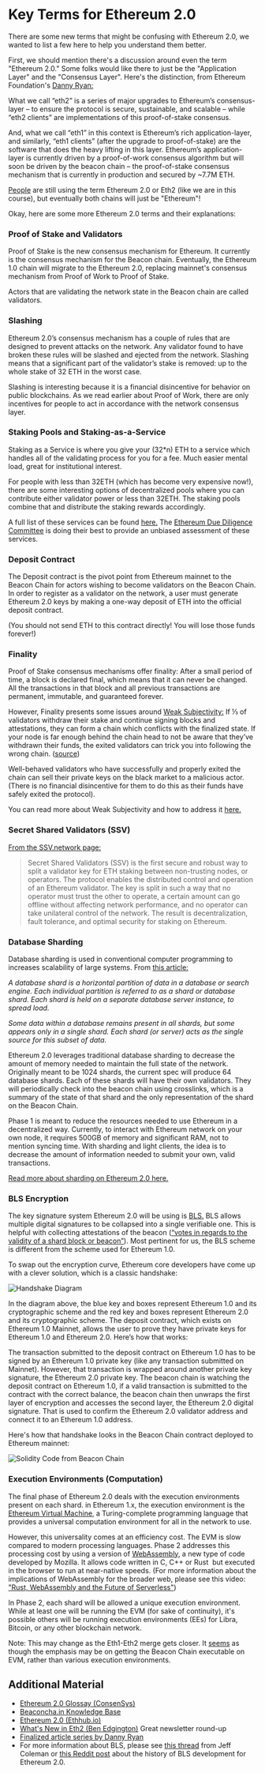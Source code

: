 # Key Terms for Ethereum 2.0

There are some new terms that might be confusing with Ethereum 2.0, we wanted to list a few here to help you understand them better.

First, we should mention there's a discussion around even the term "Ethereum 2.0." Some folks would like there to just be the "Application Layer" and the "Consensus Layer". Here's the distinction, from Ethereum Foundation's <a href="https://blog.ethereum.org/2021/03/11/finalized-no-23/" target="_blank" rel="noopener noreferrer">Danny Ryan:</a>

What we call “eth2” is a series of major upgrades to Ethereum’s consensus-layer – to ensure the protocol is secure, sustainable, and scalable – while “eth2 clients” are implementations of this proof-of-stake consensus.

And, what we call “eth1” in this context is Ethereum’s rich application-layer, and similarly, “eth1 clients” (after the upgrade to proof-of-stake) are the software that does the heavy lifting in this layer. Ethereum’s application-layer is currently driven by a proof-of-work consensus algorithm but will soon be driven by the beacon chain – the proof-of-stake consensus mechanism that is currently in production and secured by ~7.7M ETH.

<a href="https://hackmd.io/@benjaminion/eth2_news/https%3A%2F%2Fhackmd.io%2F%40benjaminion%2Fwnie2_210702" target="_blank" rel="noopener noreferrer">People</a> are still using the term Ethereum 2.0 or Eth2 (like we are in this course), but eventually both chains will just be "Ethereum"!

Okay, here are some more Ethereum 2.0 terms and their explanations:

### Proof of Stake and Validators

Proof of Stake is the new consensus mechanism for Ethereum. It currently is the consensus mechanism for the Beacon chain. Eventually, the Ethereum 1.0 chain will migrate to the Ethereum 2.0, replacing mainnet's consensus mechanism from Proof of Work to Proof of Stake.

Actors that are validating the network state in the Beacon chain are called validators.

### Slashing

Ethereum 2.0’s consensus mechanism has a couple of rules that are designed to prevent attacks on the network. Any validator found to have broken these rules will be slashed and ejected from the network. Slashing means that a significant part of the validator’s stake is removed: up to the whole stake of 32 ETH in the worst case.

Slashing is interesting because it is a financial disincentive for behavior on public blockchains. As we read earlier about Proof of Work, there are only incentives for people to act in accordance with the network consensus layer.

### Staking Pools and Staking-as-a-Service

Staking as a Service is where you give your (32*n) ETH to a service which handles all of the validating process for you for a fee. Much easier mental load, great for institutional interest.

For people with less than 32ETH (which has become very expensive now!), there are some interesting options of decentralized pools where you can contribute either validator power or less than 32ETH. The staking pools combine that and distribute the staking rewards accordingly.

A full list of these services can be found <a href="https://stake.fish/en/ethereum/services/" target="_blank" rel="noopener noreferrer">here.</a> The <a href="https://ethddc.org/" target="_blank" rel="noopener noreferrer">Ethereum Due Diligence Committee</a> is doing their best to provide an unbiased assessment of these services.

### Deposit Contract

The Deposit contract is the pivot point from Ethereum mainnet to the Beacon Chain for actors wishing to become validators on the Beacon Chain. In order to register as a validator on the network, a user must generate Ethereum 2.0 keys by making a one-way deposit of ETH into the official deposit contract. 

(You should not send ETH to this contract directly! You will lose those funds forever!)

### Finality
Proof of Stake consensus mechanisms offer finality: After a small period of time, a block is declared final, which means that it can never be changed. All the transactions in that block and all previous transactions are permanent, immutable, and guaranteed forever.

However, Finality presents some issues around <a href="https://docs.teku.consensys.net/en/latest/Concepts/Weak-Subjectivity/" target="_blank" rel="noopener noreferrer">Weak Subjectivity:</a> If ⅓ of validators withdraw their stake and continue signing blocks and attestations, they can form a chain which conflicts with the finalized state. If your node is far enough behind the chain head to not be aware that they’ve withdrawn their funds, the exited validators can trick you into following the wrong chain. (<a href="https://docs.teku.consensys.net/en/latest/Concepts/Weak-Subjectivity/" target="_blank" rel="noopener noreferrer">source</a>) 

Well-behaved validators who have successfully and properly exited the chain can sell their private keys on the black market to a malicious actor. (There is no financial disincentive for them to do this as their funds have safely exited the protocol).

You can read more about Weak Subjectivity and how to address it <a href="https://consensys.net/blog/teku/teku-and-infura-team-up-to-make-the-fastest-ethereum-2-0-client-sync/" target="_blank" rel="noopener noreferrer">here.</a>

### Secret Shared Validators (SSV)

<a href="https://docs.ssv.network/network-overview/ssv-infrastructure" target="_blank" rel="noopener noreferrer">From the SSV.network page:</a>

>Secret Shared Validators (SSV) is the first secure and robust way to split a validator key for ETH staking between non-trusting nodes, or operators.
> The protocol enables the distributed control and operation of an Ethereum validator. The key is split in such a way that no operator must trust the other to operate, a certain amount can go offline without affecting network performance, and no operator can take unilateral control of the network. The result is decentralization, fault tolerance, and optimal security for staking on Ethereum.

### Database Sharding

Database sharding is used in conventional computer programming to increases scalability of large systems. From [this article:](https://en.wikipedia.org/wiki/Shard_(database_architecture))

_A database shard is a horizontal partition of data in a database or search engine. Each individual partition is referred to as a shard or database shard. Each shard is held on a separate database server instance, to spread load._

_Some data within a database remains present in all shards, but some appears only in a single shard. Each shard (or server) acts as the single source for this subset of data._

Ethereum 2.0 leverages traditional database sharding to decrease the amount of memory needed to maintain the full state of the network. Originally meant to be 1024 shards, the current spec will produce 64 database shards. Each of these shards will have their own validators. They will periodically check into the beacon chain using crosslinks, which is a summary of the state of that shard and the only representation of the shard on the Beacon Chain.

Phase 1 is meant to reduce the resources needed to use Ethereum in a decentralized way. Currently, to interact with Ethereum network on your own node, it requires 500GB of memory and significant RAM, not to mention syncing time. With sharding and light clients, the idea is to decrease the amount of information needed to submit your own, valid transactions.

<a href="https://vitalik.ca/general/2021/04/07/sharding.html" target="_blank" rel="noopener noreferrer">Read more about sharding on Ethereum 2.0 here.</a>

### BLS Encryption

The key signature system Ethereum 2.0 will be using is <a href="https://en.wikipedia.org/wiki/BLS_digital_signature" target="_blank" rel="noopener noreferrer">BLS.</a> BLS allows multiple digital signatures to be collapsed into a single verifiable one. This is helpful with collecting attestations of the beacon (<a href="https://medium.com/alethio/ethereum-2-0-terms-demystified-8398357429d7" target="_blank" rel="noopener noreferrer">“votes in regards to the validity of a shard block or beacon”</a>). Most pertinent for us, the BLS scheme is different from the scheme used for Ethereum 1.0.

To swap out the encryption curve, Ethereum core developers have come up with a clever solution, which is a classic handshake:

![Handshake Diagram](../../img/S10/eth2-bls-handshake.png)

In the diagram above, the blue key and boxes represent Ethereum 1.0 and its cryptographic scheme and the red key and boxes represent Ethereum 2.0 and its cryptographic scheme. The deposit contract, which exists on Ethereum 1.0 Mainnet, allows the user to prove they have private keys for Ethereum 1.0 and Ethereum 2.0. Here’s how that works:

The transaction submitted to the deposit contract on Ethereum 1.0 has to be signed by an Ethereum 1.0 private key (like any transaction submitted on Mainnet). However, that transaction is wrapped around another private key signature, the Ethereum 2.0 private key. The beacon chain is watching the deposit contract on Ethereum 1.0, if a valid transaction is submitted to the contract with the correct balance, the beacon chain then unwraps the first layer of encryption and accesses the second layer, the Ethereum 2.0 digital signature. That is used to confirm the Ethereum 2.0 validator address and connect it to an Ethereum 1.0 address.

Here's how that handshake looks in the Beacon Chain contract deployed to Ethereum mainnet:

![Solidity Code from Beacon Chain](../../img/S10/bls-solidity.png)

### Execution Environments (Computation)
The final phase of Ethereum 2.0 deals with the execution environments present on each shard. in Ethereum 1.x, the execution environment is the [Ethereum Virtual Machine,](https://medium.com/mycrypto/the-ethereum-virtual-machine-how-does-it-work-9abac2b7c9e) a Turing-complete programming language that provides a universal computation environment for all in the network to use.

However, this universality comes at an efficiency cost. The EVM is slow compared to modern processing languages. Phase 2 addresses this processing cost by using a version of [WebAssembly](https://developer.mozilla.org/en-US/docs/WebAssembly), a new type of code developed by Mozilla. It allows code written in C, C++ or Rust  but executed in the browser to run at near-native speeds. (For more information about the implications of WebAssembly for the broader web, please see this video: ["Rust, WebAssembly and the Future of Serverless"](https://www.youtube.com/watch?v=CMB6AlE1QuI&t=1854s))

In Phase 2, each shard will be allowed a unique execution environment. While at least one will be running the EVM (for sake of continuity), it's possible others will be running execution environments (EEs) for Libra, Bitcoin, or any other blockchain network.

Note: This may change as the Eth1-Eth2 merge gets closer. It <a href="https://drive.google.com/file/d/1bC25o8Pt_6pzm0pS7rLfTeebqXeWEhGx/view" target="_blank" rel="noopener noreferrer">seems</a> as though the emphasis may be on getting the Beacon Chain executable on EVM, rather than various execution environments.

## Additional Material
- <a href="https://consensys.net/knowledge-base/ethereum-2/glossary/" target="_blank" rel="noopener noreferrer">Ethereum 2.0 Glossay (ConsenSys)</a>
- <a href="https://kb.beaconcha.in/" target="_blank" rel="noopener noreferrer">Beaconcha.in Knowledge Base</a>
- <a href="https://docs.ethhub.io/ethereum-roadmap/ethereum-2.0/eth-2.0-phases/" target="_blank" rel="noopener noreferrer">Ethereum 2.0 (Ethhub.io)</a>
- <a href="https://hackmd.io/@benjaminion/eth2_news/https%3A%2F%2Fhackmd.io%2F%40benjaminion%2Fwnie2_210813" target="_blank" rel="noopener noreferrer">What's New in Eth2 (Ben Edgington)</a> Great newsletter round-up
- <a href="https://blog.ethereum.org/category/research-and-development/" target="_blank" rel="noopener noreferrer">Finalized article series by Danny Ryan</a>
- For more information about BLS, please see <a href="https://twitter.com/technocrypto/status/1330150395419766785" target="_blank" rel="noopener noreferrer">this thread</a> from Jeff Coleman or <a href="https://www.reddit.com/r/ethfinance/comments/jghide/daily_general_discussion_october_23_2020/g9sz7jm/?context=8&depth=9" target="_blank" rel="noopener noreferrer">this Reddit post</a> about the history of BLS development for Ethereum 2.0. 
